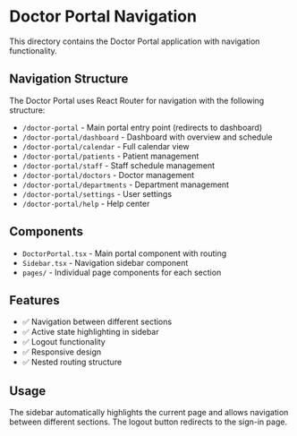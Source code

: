 # Doctor Portal Navigation

This directory contains the Doctor Portal application with navigation functionality.

## Navigation Structure

The Doctor Portal uses React Router for navigation with the following structure:

- `/doctor-portal` - Main portal entry point (redirects to dashboard)
- `/doctor-portal/dashboard` - Dashboard with overview and schedule
- `/doctor-portal/calendar` - Full calendar view
- `/doctor-portal/patients` - Patient management
- `/doctor-portal/staff` - Staff schedule management
- `/doctor-portal/doctors` - Doctor management
- `/doctor-portal/departments` - Department management
- `/doctor-portal/settings` - User settings
- `/doctor-portal/help` - Help center

## Components

- `DoctorPortal.tsx` - Main portal component with routing
- `Sidebar.tsx` - Navigation sidebar component
- `pages/` - Individual page components for each section

## Features

- ✅ Navigation between different sections
- ✅ Active state highlighting in sidebar
- ✅ Logout functionality
- ✅ Responsive design
- ✅ Nested routing structure

## Usage

The sidebar automatically highlights the current page and allows navigation between different sections. The logout button redirects to the sign-in page. 
